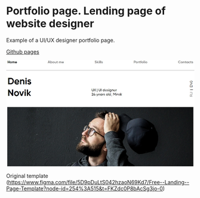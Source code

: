# Portfolio page. Lending page of website designer #

Example of a UI/UX designer portfolio page.

[Github pages](https://github.com/SergeyVSA/Portfolio_page)

![screenshot](/img/screenshot.jpg)



Original template (https://www.figma.com/file/5D9pDuLtS042hzaoN69Kd7/Free--Landing--Page-Template?node-id=254%3A515&t=FKZdc0P8bAcSg3jo-0)  